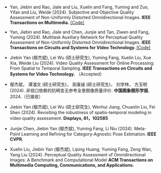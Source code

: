 - Yan, Jiebin and Rao, Jiale and Liu, Xuelin and Fang, Yuming and Zuo, Yifan and Liu, Weide (2024). Subjective and Objective Quality Assessment of Non-Uniformly Distorted Omnidirectional Images. <strong>IEEE Transactions on Multimedia.</strong> [[Code]](https://github.com/RJL2000/OIQAND)

- Yan, Jiebin and Rao, Jiale and Chen, Junjie and Tan, Ziwen and Fang, Yuming (2024). Multitask Auxiliary Network for Perceptual Quality Assessment of Non-Uniformly Distorted Omnidirectional Images. <strong>IEEE Transactions on Circuits and Systems for Video Technology. </strong> [[Code]](https://github.com/RJL2000/MTAOIQA)

- Jiebin Yan (鄢杰斌), Lei Wu (硕士研究生), Yuming Fang, Xuelin Liu, Xue Xia, Weide Liu (2024).  Video Quality Assessment for Online Processing: From Spatial to Temporal Sampling. <strong> IEEE Transactions on Circuits and Systems for Video Technology.</strong> （Accepted）

- 鄢杰斌， 谭湽文 (硕士研究生)， 吴康诚 (硕士研究生)， 刘学林， 方玉明 (2024). 非视口依赖的抗畸变无参考全景图像质量评价. <strong>中国图象图形学报. </strong> 2024.（已接收）

- Jiebin Yan (鄢杰斌), Lei Wu (硕士研究生), Wenhui Jiang, Chuanlin Liu, Fei Shen (2024). Revisiting the robustness of spatio-temporal modeling in video quality assessment. <strong>Displays, 81，102585 </strong>

- Junjie Chen, Jiebin Yan (鄢杰斌), Yuming  Fang, Li Niu (2024). Meta-Point Learning and Refining for Category-Agnostic Pose Estimation. <strong>IEEE CVPR. </strong>

- Xuelin Liu, Jiebin Yan (鄢杰斌), Liping Huang, Yuming Fang, Zeng Wan, Yang Liu (2024). Perceptual Quality Assessment of Omnidirectional Images: A Benchmark and Computational Model <strong> ACM Transactions on Multimedia Computing, Communications, and Applications. </strong>


